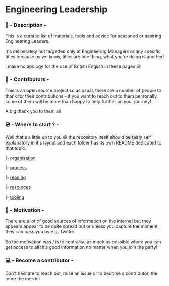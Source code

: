 # Engineering Leadership

### :page_facing_up: - Description -

This is a curated list of materials, tools and advice for seasoned or aspiring Engineering Leaders.

It's deliberately not targetted only at Engineering Managers or any specific titles because as we know, titles are one thing, what you're doing is another!

I make no apology for the use of British English in these pages :smiley:
<br />

### :notebook_with_decorative_cover: - Contributors -

This is an open source project so as usual, there are a number of people to thank for their contributions - if you want to reach out to them personally, some of them will be more than happy to help further on your journey!

A big thank you to them all
<br />

### :cd: - Where to start ? -

Well that's a little up to you :smiley: the repository itself should be fairly self explanatory in it's layout and each folder has its own README dedicated to that topic. 

|- [organisation](/organisation/README.md)

|- [process](/process/README.md)

|- [reading](/reading/README.md)

|- [resources](/resources/README.md)

|- [tooling](/tooling/README.md)


### :rocket: - Motivation -

There are a lot of good sources of information on the internet but they appears appear to be quite spread out or unless you capture the moment, they can pass you by e.g. Twitter.

So the motivation was / is to centralise as much as possible where you can get access to all this good information no matter when you join the party!

### :computer: - Become a contributor -

Don't hesitate to reach out, raise an issue or to become a contributor, the more the merrier


